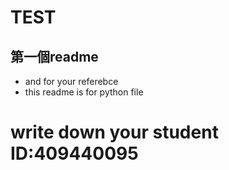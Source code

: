# TEST

## 第一個readme
- and for your referebce
- this readme is for python file
  
# write down your student ID:409440095
